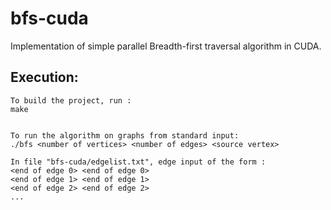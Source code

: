 # bfs-cuda
Implementation of simple parallel Breadth-first traversal algorithm in CUDA.

## Execution:
```
To build the project, run :
make

```
```

To run the algorithm on graphs from standard input:
./bfs <number of vertices> <number of edges> <source vertex>

In file "bfs-cuda/edgelist.txt", edge input of the form :
<end of edge 0> <end of edge 0>
<end of edge 1> <end of edge 1>
<end of edge 2> <end of edge 2>
...

```







